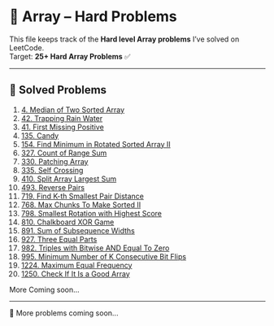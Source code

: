 # 🔴 Array – Hard Problems

This file keeps track of the **Hard level Array problems** I’ve solved on LeetCode.  
Target: **25+ Hard Array Problems** ✅

---

## 📌 Solved Problems

1. [4. Median of Two Sorted Array](https://leetcode.com/problems/median-of-two-sorted-arrays)
2. [42. Trapping Rain Water](https://leetcode.com/problems/trapping-rain-water)
3. [41. First Missing Positive](https://leetcode.com/problems/first-missing-positive)
4. [135. Candy](https://leetcode.com/problems/candy)
5. [154. Find Minimum in Rotated Sorted Array II](https://leetcode.com/problems/find-minimum-in-rotated-sorted-array-ii)
6. [327. Count of Range Sum](https://leetcode.com/problems/count-of-range-sum)
7. [330. Patching Array](https://leetcode.com/problems/patching-array)
8. [335. Self Crossing](https://leetcode.com/problems/self-crossing)
9. [410. Split Array Largest Sum](https://leetcode.com/problems/split-array-largest-sum)
10. [493. Reverse Pairs](https://leetcode.com/problems/reverse-pairs)
11. [719. Find K-th Smallest Pair Distance](https://leetcode.com/problems/find-k-th-smallest-pair-distance)
12. [768. Max Chunks To Make Sorted II](https://leetcode.com/problems/max-chunks-to-make-sorted-ii)
13. [798. Smallest Rotation with Highest Score](https://leetcode.com/problems/smallest-rotation-with-highest-score)
14. [810. Chalkboard XOR Game](https://leetcode.com/problems/chalkboard-xor-game)
15. [891. Sum of Subsequence Widths](https://leetcode.com/problems/sum-of-subsequence-widths)
16. [927. Three Equal Parts](https://leetcode.com/problems/three-equal-parts)
17. [982. Triples with Bitwise AND Equal To Zero](https://leetcode.com/problems/triples-with-bitwise-and-equal-to-zero)
18. [995. Minimum Number of K Consecutive Bit Flips](https://leetcode.com/problems/minimum-number-of-k-consecutive-bit-flips)
19. [1224. Maximum Equal Frequency](https://leetcode.com/problems/maximum-equal-frequency)
20. [1250. Check If It Is a Good Array](https://leetcode.com/problems/check-if-it-is-a-good-array)

More Coming soon...

---

🚀 More problems coming soon...
